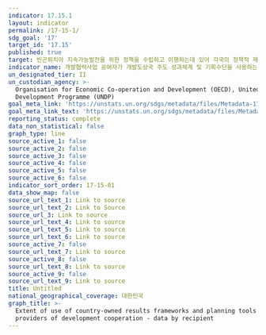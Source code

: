 ```yaml
---
indicator: 17.15.1
layout: indicator
permalink: /17-15-1/
sdg_goal: '17'
target_id: '17.15'
published: true
target: 빈곤퇴치아 지속가능발전을 위한 정책을 수립하고 이행하는데 있어 각국의 정책적 재량과 리더십 존중
indicator_name: 개발협력사업 공여자가 개발도상국 주도 성과체계 및 기획수단을 사용하는 정도
un_designated_tier: II
un_custodian_agency: >-
  Organisation for Economic Co-operation and Development (OECD), United Nations
  Development Programme (UNDP)
goal_meta_link: 'https://unstats.un.org/sdgs/metadata/files/Metadata-17-15-01.pdf'
goal_meta_link_text: 'https://unstats.un.org/sdgs/metadata/files/Metadata-17-15-01.pdf'
reporting_status: complete
data_non_statistical: false
graph_type: line
source_active_1: false
source_active_2: false
source_active_3: false
source_active_4: false
source_active_5: false
source_active_6: false
indicator_sort_order: 17-15-01
data_show_map: false
source_url_text_1: Link to source
source_url_text_2: Link to Source
source_url_3: Link to source
source_url_text_4: Link to source
source_url_text_5: Link to source
source_url_text_6: Link to source
source_active_7: false
source_url_text_7: Link to source
source_active_8: false
source_url_text_8: Link to source
source_active_9: false
source_url_text_9: Link to source
title: Untitled
national_geographical_coverage: 대한민국
graph_title: >-
  Extent of use of country-owned results frameworks and planning tools by
  providers of development cooperation - data by recipient
---
```

